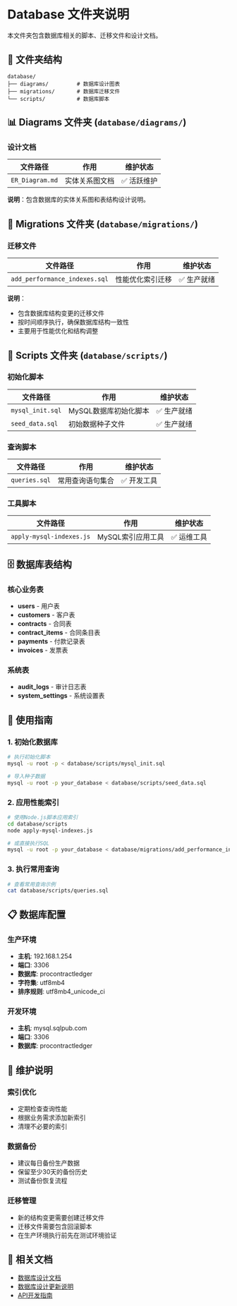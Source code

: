 # Database 文件夹说明

本文件夹包含数据库相关的脚本、迁移文件和设计文档。

## 📁 文件夹结构

```
database/
├── diagrams/         # 数据库设计图表
├── migrations/       # 数据库迁移文件
└── scripts/          # 数据库脚本
```

## 📊 Diagrams 文件夹 (`database/diagrams/`)

### 设计文档
| 文件路径 | 作用 | 维护状态 |
|---------|------|----------|
| `ER_Diagram.md` | 实体关系图文档 | ✅ 活跃维护 |

**说明**：包含数据库的实体关系图和表结构设计说明。

## 🔄 Migrations 文件夹 (`database/migrations/`)

### 迁移文件
| 文件路径 | 作用 | 维护状态 |
|---------|------|----------|
| `add_performance_indexes.sql` | 性能优化索引迁移 | ✅ 生产就绪 |

**说明**：
- 包含数据库结构变更的迁移文件
- 按时间顺序执行，确保数据库结构一致性
- 主要用于性能优化和结构调整

## 📜 Scripts 文件夹 (`database/scripts/`)

### 初始化脚本
| 文件路径 | 作用 | 维护状态 |
|---------|------|----------|
| `mysql_init.sql` | MySQL数据库初始化脚本 | ✅ 生产就绪 |
| `seed_data.sql` | 初始数据种子文件 | ✅ 生产就绪 |

### 查询脚本
| 文件路径 | 作用 | 维护状态 |
|---------|------|----------|
| `queries.sql` | 常用查询语句集合 | ✅ 开发工具 |

### 工具脚本
| 文件路径 | 作用 | 维护状态 |
|---------|------|----------|
| `apply-mysql-indexes.js` | MySQL索引应用工具 | ✅ 运维工具 |

## 🗄️ 数据库表结构

### 核心业务表
- **users** - 用户表
- **customers** - 客户表
- **contracts** - 合同表
- **contract_items** - 合同条目表
- **payments** - 付款记录表
- **invoices** - 发票表

### 系统表
- **audit_logs** - 审计日志表
- **system_settings** - 系统设置表

## 🚀 使用指南

### 1. 初始化数据库
```bash
# 执行初始化脚本
mysql -u root -p < database/scripts/mysql_init.sql

# 导入种子数据
mysql -u root -p your_database < database/scripts/seed_data.sql
```

### 2. 应用性能索引
```bash
# 使用Node.js脚本应用索引
cd database/scripts
node apply-mysql-indexes.js

# 或直接执行SQL
mysql -u root -p your_database < database/migrations/add_performance_indexes.sql
```

### 3. 执行常用查询
```bash
# 查看常用查询示例
cat database/scripts/queries.sql
```

## 📋 数据库配置

### 生产环境
- **主机**: 192.168.1.254
- **端口**: 3306
- **数据库**: procontractledger
- **字符集**: utf8mb4
- **排序规则**: utf8mb4_unicode_ci

### 开发环境
- **主机**: mysql.sqlpub.com
- **端口**: 3306
- **数据库**: procontractledger

## 🔧 维护说明

### 索引优化
- 定期检查查询性能
- 根据业务需求添加新索引
- 清理不必要的索引

### 数据备份
- 建议每日备份生产数据
- 保留至少30天的备份历史
- 测试备份恢复流程

### 迁移管理
- 新的结构变更需要创建迁移文件
- 迁移文件需要包含回滚脚本
- 在生产环境执行前先在测试环境验证

## 🔗 相关文档

- [数据库设计文档](../docs/development/Database_Design.md)
- [数据库设计更新说明](../docs/development/Database_Design_Update.md)
- [API开发指南](../docs/development/API_Development_Guide.md)
